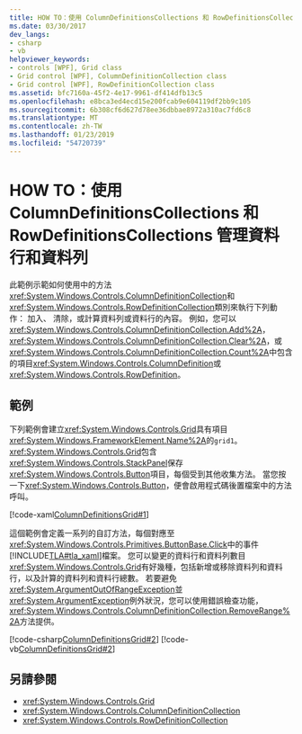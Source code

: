 ```yaml
---
title: HOW TO：使用 ColumnDefinitionsCollections 和 RowDefinitionsCollections 管理資料行和資料列
ms.date: 03/30/2017
dev_langs:
- csharp
- vb
helpviewer_keywords:
- controls [WPF], Grid class
- Grid control [WPF], ColumnDefinitionCollection class
- Grid control [WPF], RowDefinitionCollection class
ms.assetid: bfc7160a-45f2-4e17-9961-df414dfb13c5
ms.openlocfilehash: e8bca3ed4ecd15e200fcab9e604119df2bb9c105
ms.sourcegitcommit: 6b308cf6d627d78ee36dbbae8972a310ac7fd6c8
ms.translationtype: MT
ms.contentlocale: zh-TW
ms.lasthandoff: 01/23/2019
ms.locfileid: "54720739"
---
```

# <a name="how-to-manipulate-columns-and-rows-by-using-columndefinitionscollections-and-rowdefinitionscollections"></a>HOW TO：使用 ColumnDefinitionsCollections 和 RowDefinitionsCollections 管理資料行和資料列
此範例示範如何使用中的方法<xref:System.Windows.Controls.ColumnDefinitionCollection>和<xref:System.Windows.Controls.RowDefinitionCollection>類別來執行下列動作： 加入、 清除，或計算資料列或資料行的內容。 例如，您可以<xref:System.Windows.Controls.ColumnDefinitionCollection.Add%2A>， <xref:System.Windows.Controls.ColumnDefinitionCollection.Clear%2A>，或<xref:System.Windows.Controls.ColumnDefinitionCollection.Count%2A>中包含的項目<xref:System.Windows.Controls.ColumnDefinition>或<xref:System.Windows.Controls.RowDefinition>。  
  
## <a name="example"></a>範例  
 下列範例會建立<xref:System.Windows.Controls.Grid>具有項目<xref:System.Windows.FrameworkElement.Name%2A>的`grid1`。 <xref:System.Windows.Controls.Grid>包含<xref:System.Windows.Controls.StackPanel>保存<xref:System.Windows.Controls.Button>項目，每個受到其他收集方法。 當您按一下<xref:System.Windows.Controls.Button>，便會啟用程式碼後置檔案中的方法呼叫。  
  
 [!code-xaml[ColumnDefinitionsGrid#1](../../../../samples/snippets/csharp/VS_Snippets_Wpf/ColumnDefinitionsGrid/CSharp/Window1.xaml#1)]  
  
 這個範例會定義一系列的自訂方法，每個對應至<xref:System.Windows.Controls.Primitives.ButtonBase.Click>中的事件[!INCLUDE[TLA#tla_xaml](../../../../includes/tlasharptla-xaml-md.md)]檔案。 您可以變更的資料行和資料列數目<xref:System.Windows.Controls.Grid>有好幾種，包括新增或移除資料列和資料行，以及計算的資料列和資料行總數。 若要避免<xref:System.ArgumentOutOfRangeException>並<xref:System.ArgumentException>例外狀況，您可以使用錯誤檢查功能，<xref:System.Windows.Controls.ColumnDefinitionCollection.RemoveRange%2A>方法提供。  
  
 [!code-csharp[ColumnDefinitionsGrid#2](../../../../samples/snippets/csharp/VS_Snippets_Wpf/ColumnDefinitionsGrid/CSharp/Window1.xaml.cs#2)]
 [!code-vb[ColumnDefinitionsGrid#2](../../../../samples/snippets/visualbasic/VS_Snippets_Wpf/ColumnDefinitionsGrid/VisualBasic/Window1.xaml.vb#2)]  
  
## <a name="see-also"></a>另請參閱
- <xref:System.Windows.Controls.Grid>
- <xref:System.Windows.Controls.ColumnDefinitionCollection>
- <xref:System.Windows.Controls.RowDefinitionCollection>
